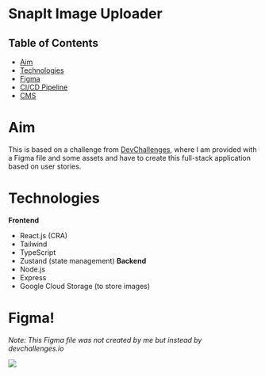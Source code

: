 # SnapIt Image Uploader

## Table of Contents
- [Aim](https://github.com/daempasha/null-pointer-blog/blob/master/README.md#aim)
- [Technologies](https://github.com/daempasha/null-pointer-blog/blob/master/README.md#technologies)
- [Figma](https://github.com/daempasha/null-pointer-blog/blob/master/README.md#figma)
- [CI/CD Pipeline](https://github.com/daempasha/null-pointer-blog/blob/master/README.md#cicd-pipeline)
- [CMS](https://github.com/daempasha/null-pointer-blog/blob/master/README.md#cms)

# Aim
This is based on a challenge from [DevChallenges](https://devchallenges.io/challenges/O2iGT9yBd6xZBrOcVirx), where I am provided with a Figma file and some assets and have to create this full-stack application based on user stories.

# Technologies
**Frontend**
- React.js (CRA)
- Tailwind
- TypeScript
- Zustand (state management)
**Backend**
- Node.js
- Express
- Google Cloud Storage (to store images)

# Figma!

*Note: This Figma file was not created by me but instead by devchallenges.io*

[<img src="(https://user-images.githubusercontent.com/42499726/208212536-917e2a4d-379c-4423-9155-d455fd6adfed.png">](https://www.figma.com/file/NxbZm3CAovYh89dFXe7EOw/Image-Uploader?node-id=0%3A1&t=HFv1tzn8I61UC7Mi-0)
